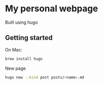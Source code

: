 # My personal webpage

Built using hugo

## Getting started

On Mac:

```sh
brew install hugo
```

New page

```sh
hugo new --kind post posts/<name>.md
```
